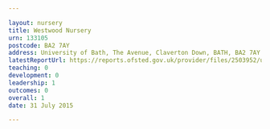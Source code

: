 ```yaml
---

layout: nursery
title: Westwood Nursery
urn: 133105
postcode: BA2 7AY
address: University of Bath, The Avenue, Claverton Down, BATH, BA2 7AY
latestReportUrl: https://reports.ofsted.gov.uk/provider/files/2503952/urn/133105.pdf
teaching: 0
development: 0
leadership: 1
outcomes: 0
overall: 1
date: 31 July 2015

---
```


